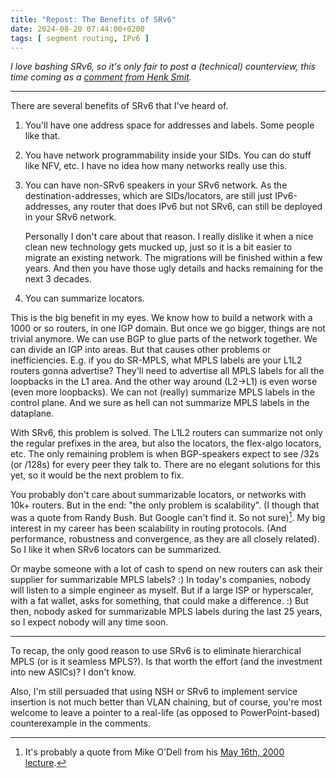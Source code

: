 ```yaml
---
title: "Repost: The Benefits of SRv6"
date: 2024-08-20 07:44:00+0200
tags: [ segment routing, IPv6 ]
---
```

_I love bashing SRv6, so it's only fair to post a (technical) counterview, this time coming as a [comment from Henk Smit](https://blog.ipspace.net/2024/07/bgp-evpn-vxlan-srv6/#2343)._

---

There are several benefits of SRv6 that I've heard of.
<!--more-->
1. You'll have one address space for addresses and labels. Some people like that.
2. You have network programmability inside your SIDs. You can do stuff like NFV, etc. I have no idea how many networks really use this.
3. You can have non-SRv6 speakers in your SRv6 network. As the destination-addresses, which are SIDs/locators, are still just IPv6-addresses, any router that does IPv6 but not SRv6, can still be deployed in your SRv6 network.

    Personally I don't care about that reason. I really dislike it when a nice clean new technology gets mucked up, just so it is a bit easier to migrate an existing network. The migrations will be finished within a few years. And then you have those ugly details and hacks remaining for the next 3 decades.

4. You can summarize locators.

This is the big benefit in my eyes. We know how to build a network with a 1000 or so routers, in one IGP domain. But once we go bigger, things are not trivial anymore. We can use BGP to glue parts of the network together. We can divide an IGP into areas. But that causes other problems or inefficiencies. E.g. if you do SR-MPLS, what MPLS labels are your L1L2 routers gonna advertise? They'll need to advertise all MPLS labels for all the loopbacks in the L1 area. And the other way around (L2->L1) is even worse (even more loopbacks). We can not (really) summarize MPLS labels in the control plane. And we sure as hell can not summarize MPLS labels in the dataplane.

With SRv6, this problem is solved. The L1L2 routers can summarize not only the regular prefixes in the area, but also the locators, the flex-algo locators, etc. The only remaining problem is when BGP-speakers expect to see /32s (or /128s) for every peer they talk to. There are no elegant solutions for this yet, so it would be the next problem to fix.

You probably don't care about summarizable locators, or networks with 10k+ routers. But in the end: "the only problem is scalability". (I though that was a quote from Randy Bush. But Google can't find it. So not sure)[^TQ]. My big interest in my career has been scalability in routing protocols. (And performance, robustness and convergence, as they are all closely related). So I like it when SRv6 locators can be summarized.

[^TQ]: It's probably a quote from Mike O'Dell from his [May 16th, 2000 lecture](https://www-users.cse.umn.edu/~odlyzko/isources/odell-transcript.txt).

Or maybe someone with a lot of cash to spend on new routers can ask their supplier for summarizable MPLS labels? :) In today's companies, nobody will listen to a simple engineer as myself. But if a large ISP or hyperscaler, with a fat wallet, asks for something, that could make a difference. :) But then, nobody asked for summarizable MPLS labels during the last 25 years, so I expect nobody will any time soon.

---

To recap, the only good reason to use SRv6 is to eliminate hierarchical MPLS (or is it seamless MPLS?). Is that worth the effort (and the investment into new ASICs)? I don't know.

Also, I'm still persuaded that using NSH or SRv6 to implement service insertion is not much better than VLAN chaining, but of course, you're most welcome to leave a pointer to a real-life (as opposed to PowerPoint-based) counterexample in the comments.
